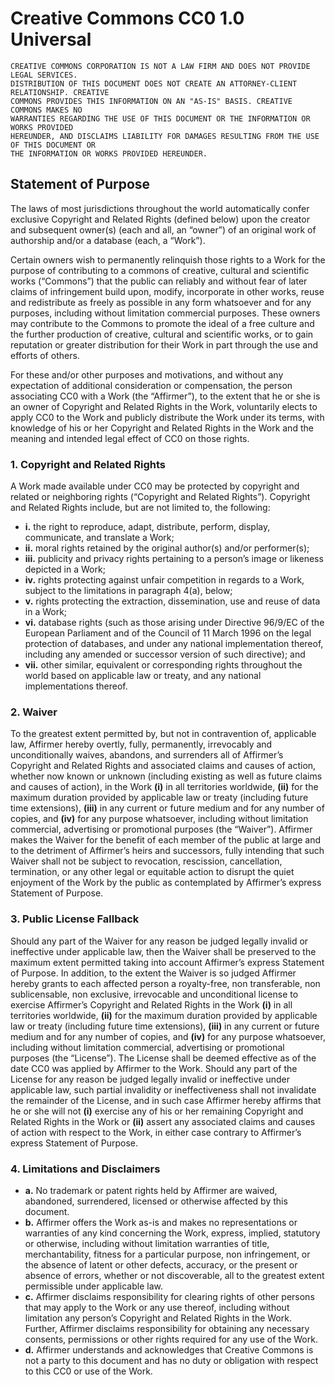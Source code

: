Creative Commons CC0 1.0 Universal
=================================

    CREATIVE COMMONS CORPORATION IS NOT A LAW FIRM AND DOES NOT PROVIDE LEGAL SERVICES.
    DISTRIBUTION OF THIS DOCUMENT DOES NOT CREATE AN ATTORNEY-CLIENT RELATIONSHIP. CREATIVE
    COMMONS PROVIDES THIS INFORMATION ON AN "AS-IS" BASIS. CREATIVE COMMONS MAKES NO
    WARRANTIES REGARDING THE USE OF THIS DOCUMENT OR THE INFORMATION OR WORKS PROVIDED
    HEREUNDER, AND DISCLAIMS LIABILITY FOR DAMAGES RESULTING FROM THE USE OF THIS DOCUMENT OR
    THE INFORMATION OR WORKS PROVIDED HEREUNDER.

## Statement of Purpose

The laws of most jurisdictions throughout the world automatically confer
exclusive Copyright and Related Rights (defined below) upon the creator and
subsequent owner(s) (each and all, an “owner”) of an original work of
authorship and/or a database (each, a “Work”).

Certain owners wish to permanently relinquish those rights to a Work for the
purpose of contributing to a commons of creative, cultural and scientific works
(“Commons”) that the public can reliably and without fear of later claims of
infringement build upon, modify, incorporate in other works, reuse and
redistribute as freely as possible in any form whatsoever and for any purposes,
including without limitation commercial purposes.  These owners may contribute
to the Commons to promote the ideal of a free culture and the further
production of creative, cultural and scientific works, or to gain reputation or
greater distribution for their Work in part through the use and efforts of
others.

For these and/or other purposes and motivations, and without any expectation of
additional consideration or compensation, the person associating CC0 with a
Work (the “Affirmer”), to the extent that he or she is an owner of Copyright
and Related Rights in the Work, voluntarily elects to apply CC0 to the Work and
publicly distribute the Work under its terms, with knowledge of his or her
Copyright and Related Rights in the Work and the meaning and intended legal
effect of CC0 on those rights.

### 1. Copyright and Related Rights

A Work made available under CC0 may be protected by copyright and related or
neighboring rights (“Copyright and Related Rights”). Copyright and Related
Rights include, but are not limited to, the following:

*   **i.** the right to reproduce, adapt, distribute, perform, display,
           communicate, and translate a Work;
*  **ii.** moral rights retained by the original author(s) and/or performer(s);
* **iii.** publicity and privacy rights pertaining to a person’s image or
           likeness depicted in a Work;
*  **iv.** rights protecting against unfair competition in regards to a Work,
           subject to the limitations in paragraph 4(a), below;
*   **v.** rights protecting the extraction, dissemination, use and reuse of
           data in a Work;
*  **vi.** database rights (such as those arising under Directive 96/9/EC of the
		   European Parliament and of the Council of 11 March 1996 on the legal
		   protection of databases, and under any national implementation thereof,
		   including any amended or successor version of such directive); and
* **vii.** other similar, equivalent or corresponding rights throughout the
		   world based on applicable law or treaty, and any national implementations
		   thereof.

### 2. Waiver

To the greatest extent permitted by, but not in contravention of, applicable
law, Affirmer hereby overtly, fully, permanently, irrevocably and
unconditionally waives, abandons, and surrenders all of Affirmer’s Copyright and
Related Rights and associated claims and causes of action, whether now known or
unknown (including existing as well as future claims and causes of action), in
the Work **(i)** in all territories worldwide, **(ii)** for the maximum duration
provided by applicable law or treaty (including future time extensions),
**(iii)** in any current or future medium and for any number of copies, and
**(iv)** for any purpose whatsoever, including without limitation commercial,
advertising or promotional purposes (the “Waiver”). Affirmer makes the Waiver
for the benefit of each member of the public at large and to the detriment of
Affirmer’s heirs and successors, fully intending that such Waiver shall not be
subject to revocation, rescission, cancellation, termination, or any other legal
or equitable action to disrupt the quiet enjoyment of the Work by the public as
contemplated by Affirmer’s express Statement of Purpose.

### 3. Public License Fallback

Should any part of the Waiver for any reason be judged legally invalid or
ineffective under applicable law, then the Waiver shall be preserved to the
maximum extent permitted taking into account Affirmer’s express Statement of
Purpose. In addition, to the extent the Waiver is so judged Affirmer hereby
grants to each affected person a royalty-free, non transferable, non
sublicensable, non exclusive, irrevocable and unconditional license to exercise
Affirmer’s Copyright and Related Rights in the Work **(i)** in all territories
worldwide, **(ii)** for the maximum duration provided by applicable law or
treaty (including future time extensions), **(iii)** in any current or future
medium and for any number of copies, and **(iv)** for any purpose whatsoever,
including without limitation commercial, advertising or promotional purposes
(the “License”). The License shall be deemed effective as of the date CC0 was
applied by Affirmer to the Work. Should any part of the License for any reason
be judged legally invalid or ineffective under applicable law, such partial
invalidity or ineffectiveness shall not invalidate the remainder of the License,
and in such case Affirmer hereby affirms that he or she will not **(i)**
exercise any of his or her remaining Copyright and Related Rights in the Work or
**(ii)** assert any associated claims and causes of action with respect to the
Work, in either case contrary to Affirmer’s express Statement of Purpose.

### 4. Limitations and Disclaimers

* **a.** No trademark or patent rights held by Affirmer are waived, abandoned,
         surrendered, licensed or otherwise affected by this document.
* **b.** Affirmer offers the Work as-is and makes no representations or
		 warranties of any kind concerning the Work, express, implied, statutory or
		 otherwise, including without limitation warranties of title, merchantability,
		 fitness for a particular purpose, non infringement, or the absence of latent
		 or other defects, accuracy, or the present or absence of errors, whether or
		 not discoverable, all to the greatest extent permissible under applicable law.
* **c.** Affirmer disclaims responsibility for clearing rights of other persons
		 that may apply to the Work or any use thereof, including without limitation
		 any person’s Copyright and Related Rights in the Work. Further, Affirmer
		 disclaims responsibility for obtaining any necessary consents, permissions or
		 other rights required for any use of the Work.
* **d.** Affirmer understands and acknowledges that Creative Commons is not a
		 party to this document and has no duty or obligation with respect to this CC0
		 or use of the Work.
